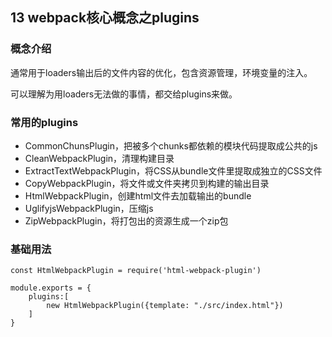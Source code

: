 ## 13 webpack核心概念之plugins

### 概念介绍

通常用于loaders输出后的文件内容的优化，包含资源管理，环境变量的注入。

可以理解为用loaders无法做的事情，都交给plugins来做。

### 常用的plugins

- CommonChunsPlugin，把被多个chunks都依赖的模块代码提取成公共的js
- CleanWebpackPlugin，清理构建目录
- ExtractTextWebpackPlugin，将CSS从bundle文件里提取成独立的CSS文件
- CopyWebpackPlugin，将文件或文件夹拷贝到构建的输出目录
- HtmlWebpackPlugin，创建html文件去加载输出的bundle
- UglifyjsWebpackPlugin，压缩js
- ZipWebpackPlugin，将打包出的资源生成一个zip包

### 基础用法

```
const HtmlWebpackPlugin = require('html-webpack-plugin')

module.exports = {
	plugins:[
		new HtmlWebpackPlugin({template: "./src/index.html"})
	]
}	
```

